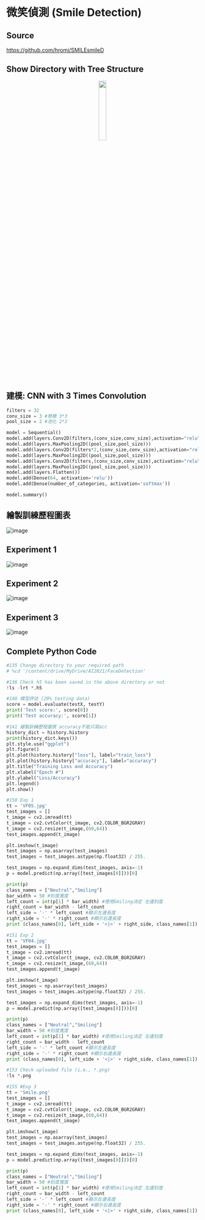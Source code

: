 # 微笑偵測 (Smile Detection)

## Source

https://github.com/hromi/SMILEsmileD

## Show Directory with Tree Structure

<div align="center">
     <img 
      src="https://user-images.githubusercontent.com/89304181/140705934-4486de2f-3825-4d48-b170-e521d63701e2.png" 
      width="20%" height="20%">
    </div>
   

## 建模: CNN with 3 Times Convolution

````python
filters = 32
conv_size = 3 #卷積 3*3
pool_size = 2 #池化 2*2

model = Sequential()
model.add(layers.Conv2D(filters,(conv_size,conv_size),activation="relu",input_shape=trainX.shape[1:]))
model.add(layers.MaxPooling2D((pool_size,pool_size)))
model.add(layers.Conv2D(filters*2,(conv_size,conv_size),activation="relu"))
model.add(layers.MaxPooling2D((pool_size,pool_size)))
model.add(layers.Conv2D(filters,(conv_size,conv_size),activation="relu"))
model.add(layers.MaxPooling2D((pool_size,pool_size)))
model.add(layers.Flatten())
model.add(Dense(64, activation='relu'))
model.add(Dense(number_of_categories, activation='softmax'))

model.summary()
````

## 繪製訓練歷程圖表

![image](https://user-images.githubusercontent.com/89304181/140706186-d2f111d1-fd6f-4fd1-99f6-c6cb59f761f0.png)

## Experiment 1

![image](https://user-images.githubusercontent.com/89304181/140706346-2294b8a9-08ff-4fef-bbe7-1f6027bff6c2.png)

## Experiment 2

![image](https://user-images.githubusercontent.com/89304181/140706386-e9a4a377-3319-4fcd-8465-e956e61b8df8.png)

## Experiment 3

![image](https://user-images.githubusercontent.com/89304181/140706479-2e90f499-87b2-4dc2-aa50-802c588ed6bb.png)

## Complete Python Code

````python
#135 Change directory to your required path
# %cd '/content/drive/MyDrive/AI2021/FaceDetection'

#136 Check h5 has been saved in the above directory or not
!ls -lrt *.h5

#140 模型評估 (20% testing data)
score = model.evaluate(testX, testY)
print('Test score:', score[0])
print('Test accuracy:', score[1])

#141 繪製訓練歷程圖表 accuracy不能只寫acc
history_dict = history.history
print(history_dict.keys())
plt.style.use("ggplot")
plt.figure()
plt.plot(history.history["loss"], label="train_loss")
plt.plot(history.history["accuracy"], label="accuracy")
plt.title("Training Loss and Accuracy")
plt.xlabel("Epoch #")
plt.ylabel("Loss/Accuracy")
plt.legend()
plt.show()

#150 Exp 1 
tt = 'VF05.jpg'
test_images = []
t_image = cv2.imread(tt)
t_image = cv2.cvtColor(t_image, cv2.COLOR_BGR2GRAY)
t_image = cv2.resize(t_image,(60,64))
test_images.append(t_image)

plt.imshow(t_image)
test_images = np.asarray(test_images)
test_images = test_images.astype(np.float32) / 255.

test_images = np.expand_dims(test_images, axis=-1)
p = model.predict(np.array([test_images[0]]))[0]

print(p)
class_names = ["Neutral","Smiling"]
bar_width = 50 #刻度寬度
left_count = int(p[1] * bar_width) #使用Smiling決定 左邊刻度
right_count = bar_width - left_count 
left_side = '-' * left_count #顯示左邊長度
right_side = '-' * right_count #顯示右邊長度
print (class_names[0], left_side + '<|>' + right_side, class_names[1])

#151 Exp 2
tt = 'VF04.jpg'
test_images = []
t_image = cv2.imread(tt)
t_image = cv2.cvtColor(t_image, cv2.COLOR_BGR2GRAY)
t_image = cv2.resize(t_image,(60,64))
test_images.append(t_image)

plt.imshow(t_image)
test_images = np.asarray(test_images)
test_images = test_images.astype(np.float32) / 255.

test_images = np.expand_dims(test_images, axis=-1)
p = model.predict(np.array([test_images[0]]))[0]

print(p)
class_names = ["Neutral","Smiling"]
bar_width = 50 #刻度寬度
left_count = int(p[1] * bar_width) #使用Smiling決定 左邊刻度
right_count = bar_width - left_count 
left_side = '-' * left_count #顯示左邊長度
right_side = '-' * right_count #顯示右邊長度
print (class_names[0], left_side + '<|>' + right_side, class_names[1])

#153 Check uploaded file (i.e., *.png)
!ls *.png

#155 #Exp 3
tt = 'Smile.png'
test_images = []
t_image = cv2.imread(tt)
t_image = cv2.cvtColor(t_image, cv2.COLOR_BGR2GRAY)
t_image = cv2.resize(t_image,(60,64))
test_images.append(t_image)

plt.imshow(t_image)
test_images = np.asarray(test_images)
test_images = test_images.astype(np.float32) / 255.

test_images = np.expand_dims(test_images, axis=-1)
p = model.predict(np.array([test_images[0]]))[0]

print(p)
class_names = ["Neutral","Smiling"]
bar_width = 50 #刻度寬度
left_count = int(p[1] * bar_width) #使用Smiling決定 左邊刻度
right_count = bar_width - left_count 
left_side = '-' * left_count #顯示左邊長度
right_side = '-' * right_count #顯示右邊長度
print (class_names[0], left_side + '<|>' + right_side, class_names[1])

````




